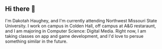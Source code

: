 ## Hi there 👋

<!--
**dhaughey72/dhaughey72** is a ✨ _special_ ✨ repository because its `README.md` (this file) appears on your GitHub profile.

Here are some ideas to get you started:

- 🔭 I’m currently working on ...
- 🌱 I’m currently learning ...
- 👯 I’m looking to collaborate on ...
- 🤔 I’m looking for help with ...
- 💬 Ask me about ...
- 📫 How to reach me: ...
- 😄 Pronouns: ...
- ⚡ Fun fact: ...
-->
I'm Dakotah Haughey, and I'm currently attending Northwest Missouri State University. I work on campus in Colden Hall, off campus at A&G restaraunt, and I am majoring in Computer Science: Digital Media. Right now, I am taking classes on app and game development, and I'd love to persue something similar in the future. 
